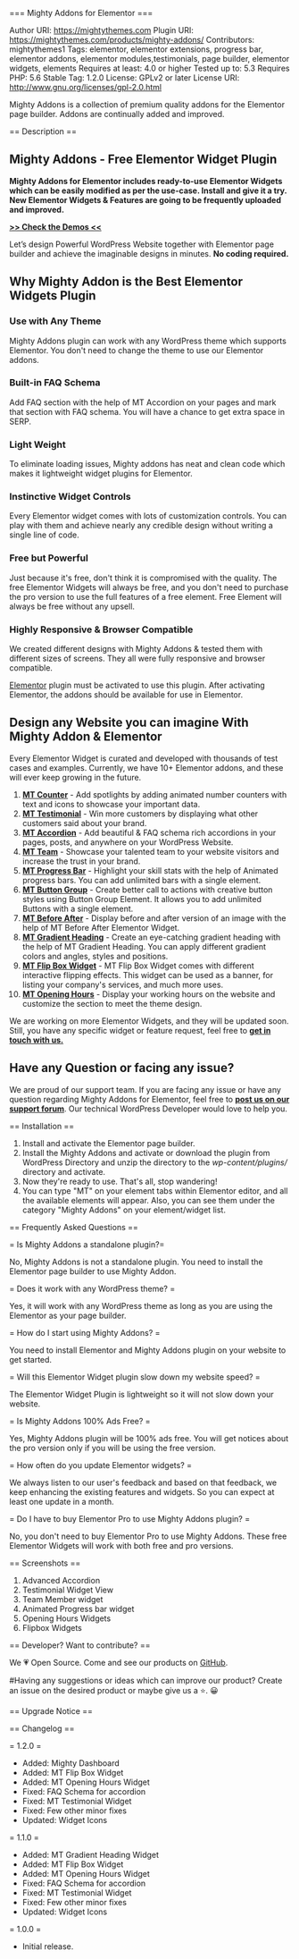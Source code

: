 === Mighty Addons for Elementor ===

Author URI: https://mightythemes.com
Plugin URI: https://mightythemes.com/products/mighty-addons/
Contributors: mightythemes1
Tags: elementor, elementor extensions, progress bar, elementor addons, elementor modules,testimonials, page builder, elementor widgets, elements
Requires at least: 4.0 or higher
Tested up to: 5.3
Requires PHP: 5.6
Stable Tag: 1.2.0
License: GPLv2 or later
License URI: http://www.gnu.org/licenses/gpl-2.0.html

Mighty Addons is a collection of premium quality addons for the Elementor page builder. Addons are continually added and improved.

== Description ==
## Mighty Addons - Free Elementor Widget Plugin
**Mighty Addons for Elementor includes ready-to-use Elementor Widgets which can be easily modified as per the use-case. Install and give it a try. New Elementor Widgets & Features are going to be frequently uploaded and improved.**

[**>> Check the Demos <<**](https://mightythemes.com/products/mighty-addons/)

Let’s design Powerful WordPress Website together with Elementor page builder and achieve the imaginable designs in minutes. **No coding required.**
## Why Mighty Addon is the Best Elementor Widgets Plugin
### Use with Any Theme
Mighty Addons plugin can work with any WordPress theme which supports Elementor. You don't need to change the theme to use our Elementor addons.

### Built-in FAQ Schema
Add FAQ section with the help of MT Accordion on your pages and mark that section with FAQ schema. You will have a chance to get extra space in SERP. 

### Light Weight
To eliminate loading issues, Mighty addons has neat and clean code which makes it lightweight widget plugins for Elementor.

### Instinctive Widget Controls
Every Elementor widget comes with lots of customization controls. You can play with them and achieve nearly any credible design without writing a single line of code.

### Free but Powerful
Just because it's free, don't think it is compromised with the quality. The free Elementor Widgets will always be free, and you don't need to purchase the pro version to use the full features of a free element. Free Element will always be free without any upsell.

### Highly Responsive & Browser Compatible
We created different designs with Mighty Addons & tested them with different sizes of screens. They all were fully responsive and browser compatible. 

<a href="https://wordpress.org/plugins/elementor/" rel="nofollow">Elementor</a> plugin must be activated to use this plugin. After activating Elementor, the addons should be available for use in Elementor.

## Design any Website you can imagine With Mighty Addon & Elementor
Every Elementor Widget is curated and developed with thousands of test cases and examples. Currently, we have 10+ Elementor addons, and these will ever keep growing in the future.
1. **[MT Counter](https://demo.mightythemes.com/mighty-addons/mt-counter/)** - Add spotlights by adding animated number counters with text and icons to showcase your important data.
2. **[MT Testimonial](https://demo.mightythemes.com/mighty-addons/mt-testimonial/)** - Win more customers by displaying what other customers said about your brand. 
3. **[MT Accordion](https://demo.mightythemes.com/mighty-addons/mt-accordion/)** - Add beautiful & FAQ schema rich accordions in your pages, posts, and anywhere on your WordPress Website.
4. **[MT Team](https://demo.mightythemes.com/mighty-addons/mt-team/)** - Showcase your talented team to your website visitors and increase the trust in your brand.
5. **[MT Progress Bar](https://demo.mightythemes.com/mighty-addons/mt-progress-bar/)** - Highlight your skill stats with the help of Animated progress bars. You can add unlimited bars with a single element. 
6. **[MT Button Group](https://demo.mightythemes.com/mighty-addons/mt-button-group/)** - Create better call to actions with creative button styles using Button Group Element. It allows you to add unlimited Buttons with a single element. 
7. **[MT Before After](https://demo.mightythemes.com/mighty-addons/mt-before-after/)** - Display before and after version of an image with the help of MT Before After Elementor Widget. 
8. **[MT Gradient Heading](https://demo.mightythemes.com/mighty-addons/mt-gradient-heading/)** - Create an eye-catching gradient heading with the help of MT Gradient Heading. You can apply different gradient colors and angles, styles and positions. 
9. **[MT Flip Box Widget](https://demo.mightythemes.com/mighty-addons/mt-flip-box/)** - MT Flip Box Widget comes with different interactive flipping effects. This widget can be used as a banner, for listing your company's services, and much more uses.
10. **[MT Opening Hours](https://demo.mightythemes.com/mighty-addons/mt-opening-hours/)** - Display your working hours on the website and customize the section to meet the theme design. 

We are working on more Elementor Widgets, and they will be updated soon. Still, you have any specific widget or feature request, feel free to **[get in touch with us.](https://mightythemes.com/contact/)** 

## Have any Question or facing any issue?
We are proud of our support team. If you are facing any issue or have any question regarding Mighty Addons for Elementor, feel free to **[post us on our support forum](https://mightythemes.com/support/c/mighty-addons/)**. Our technical WordPress Developer would love to help you. 

== Installation ==

1. Install and activate the Elementor page builder.
2. Install the Mighty Addons and activate or download the plugin from WordPress Directory and unzip the directory to the *wp-content/plugins/* directory and activate.
3. Now they're ready to use. That's all, stop wandering!
4. You can type "MT" on your element tabs within Elementor editor, and all the available elements will appear.
Also, you can see them under the category "Mighty Addons" on your element/widget list.

== Frequently Asked Questions ==

= Is Mighty Addons a standalone plugin?=

No, Mighty Addons is not a standalone plugin. You need to install the Elementor page builder to use Mighty Addon.

= Does it work with any WordPress theme? =

Yes, it will work with any WordPress theme as long as you are using the Elementor as your page builder.

= How do I start using Mighty Addons? =

You need to install Elementor and Mighty Addons plugin on your website to get started.

= Will this Elementor Widget plugin slow down my website speed? =

The Elementor Widget Plugin is lightweight so it will not slow down your website.

= Is Mighty Addons 100% Ads Free? =

Yes, Mighty Addons plugin will be 100% ads free. You will get notices about the pro version only if you will be using the free version.

= How often do you update Elementor widgets? =

We always listen to our user's feedback and based on that feedback, we keep enhancing the existing features and widgets. So you can expect at least one update in a month.

= Do I have to buy Elementor Pro to use Mighty Addons plugin? =

No, you don't need to buy Elementor Pro to use Mighty Addons. These free Elementor Widgets will work with both free and pro versions.

== Screenshots == 
1. Advanced Accordion
2. Testimonial Widget View
3. Team Member widget
4. Animated Progress bar widget
5. Opening Hours Widgets
6. Flipbox Widgets

== Developer? Want to contribute? ==

We 💗 Open Source. Come and see our products on <a href="https://github.com/mightythemes/" title="MightyThemes on GitHub">GitHub</a>.

#Having any suggestions or ideas which can improve our product?
Create an issue on the desired product or maybe give us a ⭐. 😀

== Upgrade Notice ==


== Changelog ==

= 1.2.0 =
* Added: Mighty Dashboard
* Added: MT Flip Box Widget
* Added: MT Opening Hours Widget
* Fixed: FAQ Schema for accordion
* Fixed: MT Testimonial Widget
* Fixed: Few other minor fixes
* Updated: Widget Icons

= 1.1.0 =
* Added: MT Gradient Heading Widget
* Added: MT Flip Box Widget
* Added: MT Opening Hours Widget
* Fixed: FAQ Schema for accordion
* Fixed: MT Testimonial Widget
* Fixed: Few other minor fixes
* Updated: Widget Icons

= 1.0.0 =
* Initial release.